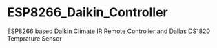 # ESP8266_Daikin_Controller
ESP8266 based Daikin Climate IR Remote Controller and Dallas DS1820 Temprature Sensor
